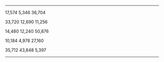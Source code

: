 
-------- -------- --------
 17,574   5,346    36,704 

 33,720   12,690   11,256 

 14,480   12,240   50,876 

 10,184   4,978    27,160 

 35,712   43,848   5,397  
-------- -------- --------

